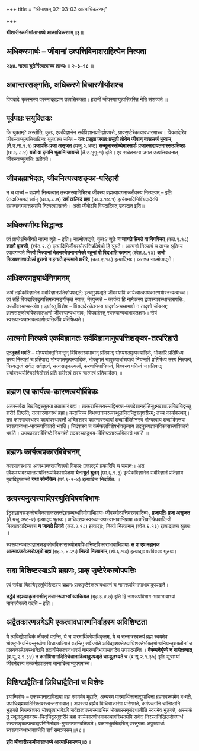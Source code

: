 +++
title = "श्रीभाष्यम् 02-03-03 आत्माधिकरणम्"

+++


**श्रीशारीरकमीमांसाभाष्ये आत्माधिकरणम्॥३॥**

## अधिकरणार्थः – जीवानां उत्पत्तिविनाशराहित्येन नित्यता

**२३४. नात्मा श्रुतेर्नित्यत्वाच्च ताभ्यः ॥ २–३–१८ ॥**

## अवान्तरसङ्गतिः, अधिकरणे विचारणीयोंशश्च

वियदादेः कृत्स्नस्य परस्माद्ब्रह्मण उत्पत्तिरुक्ता। इदानीं जीवस्याप्युत्पत्तिरस्ति नेति संशय्यते ॥

## पूर्वपक्षः सयुक्तिकः

कि युक्तम्? अस्तीति, कुतः, एकविज्ञानेन सर्वविज्ञानप्रतिज्ञोपपत्तेः, प्राक्सृष्टेरेकत्वावधारणाच्च। वियदादेरिव जीवस्याप्युत्पत्तिवादिन्यः श्रुतयश्च सन्ति – **यतः प्रसूता जगतः प्रसूती तोयेन जीवान् व्यससर्ज भूम्याम्** (तै.उ.ना.१.१) **प्रजापतिः प्रजा असृजत** (यजु.२.अष्ट) **सन्मूलास्सोम्येमास्सर्वाः प्रजास्सदायतनास्सत्प्रतिष्ठाः** (छा.६.८.४) **यतो वा इमानि भूतानि जायन्ते** (तै.उ.भृगु-१) इति। एवं सचेतनस्य जगत उत्पत्तिवचनात् जीवस्याप्युत्पत्तिः प्रतीयते।

## जीवब्रह्माभेदतः, जीवनित्यत्वशङ्का-परिहारौ

न च वाच्यं – ब्रह्मणो नित्यत्वात् तत्त्वमस्यादिभिश्च जीवस्य ब्रह्मत्वावगमाज्जीवस्य नित्यत्वम् – इति ऐतदात्म्यिमदं सर्वम् (छा.६.८.७) **सर्वं खल्विदं ब्रह्म** (छा.३.१४.१) इत्येवमादिभिर्वियदादेरपि ब्रह्मत्वावगमात्तस्यापि नित्यत्वप्रसक्तेः। अतो जीवोऽपि वियदादिवत् उत्पद्यत इति॥

## अधिकरणीयः सिद्धान्तः

एवं प्राप्तेऽभिधीयते नात्मा श्रुतेः – इति। नात्मोत्पद्यते; कुतः? श्रुतेः **न जायते म्रियते वा विपश्चित्** (कठ.२.१८) **ज्ञाज्ञौ द्वावजौ**, (श्वेत.२.९) इत्यादिभिर्जीवस्योत्पत्तिप्रतिषेधो हि श्रूयते। आत्मनो नित्यत्वं च ताभ्यः श्रुतिभ्य एवावगम्यते **नित्यो नित्यानां चेतनश्चेतनानामेको बहूनां यो विदधाति कामान्** (श्वेत.६.१३) **अजो नित्यश्शाश्वतोऽयं पुराणो न हन्यते हन्यमाने शरीरे**, (कठ.२.१८) इत्यादिभ्यः। अतश्च नात्मोत्पद्यते।

## अधिकरणद्वयार्थनिगमनम्

कथं तर्ह्येकविज्ञानेन सर्वविज्ञानप्रतिज्ञोपपद्यते; इत्थमुपपद्यते जीवस्यापि कार्यत्वात्कार्यकारणयोरनन्यत्वाच्च। एवं तर्हि वियदादिवदुत्पत्तिमत्त्वमङ्गीकृतं स्यात्; नेत्युच्यते – कार्यत्वं हि नामैकस्य द्रव्यस्यावस्थान्तरापत्तिः, तज्जीवस्याप्यस्त्येव। इयांस्तु विशेषः – वियदादेरचेतनस्य यादृशोऽन्यथाभावो न तादृशो जीवस्य; ज्ञानसङ्कोचविकासलक्षणो जीवस्यान्यथाभावः; वियदादेस्तु स्वरूपान्यथाभावलक्षणः। सेयं स्वरूपान्यथाभावलक्षणोत्पत्तिर्जीवे प्रतिषिध्यते।

## आत्मनो नित्यत्वे एकविज्ञानतः सर्वविज्ञानानुपपत्तिशङ्का-तत्परिहारौ

**एतदुक्तं भवति** – भोग्यभोक्तृनियन्तॄन् विविक्तस्वभावान् प्रतिपाद्य भोग्यगतमुत्पत्त्यादिकं, भोक्तरि प्रतिषिध्य तस्य नित्यतां च प्रतिपाद्य भोग्यगतमुत्पत्त्यादिकं, भोक्तृगतं चापुरुषार्थाश्रयत्वं नियन्तरि प्रतिषिध्य तस्य नित्यत्वं, निरवद्यत्वं सर्वदा सर्वज्ञत्वं, सत्यसङ्कल्पत्वं, करणाधिपाधिपत्वं, विश्वस्य पतित्वं च प्रतिपाद्य सर्वावस्थयोश्चिदचितोस्तं प्रति शरीरत्वं तस्य चात्मत्वं प्रतिपादितम् ॥

## ब्रह्मण एव कार्यत्व-कारणत्वयोर्विवेकः

अतस्सर्वदा चिदचिद्वस्तुतया तत्प्रकारं ब्रह्म। तत्कदाचित्स्वस्माद्विभक्त-व्यपदेशानर्हातिसूक्ष्मदशापन्नचिदचिद्वस्तु शरीरं तिष्ठति; तत्कारणावस्थं ब्रह्म। कदाचिच्च विभक्तनामरूपस्थूलचिदचिद्वस्तुशरीरम्; तच्च कार्यावस्थम्। तत्र कारणावस्थस्य कार्यावस्थापत्तौ अचिदंशस्य कारणावस्थायां शब्दादिविहीनस्य भोग्यत्वाय शब्दादिमत्तया स्वरूपान्यथा-भावरूपविकारो भवति। चिदंशस्य च कर्मफलविशेषभोक्तृत्वाय तदनुरूपज्ञानविकासरूपविकारो भवति। उभयप्रकारविशिष्टे नियन्त्रंशे तदवस्थतदुभय-विशिष्टतारूपविकारो भवति ॥

## ब्रह्मणः कार्यत्वप्रकारविवेचनम्

कारणावस्थाया अवस्थान्तरापत्तिरूपो विकारः प्रकारद्वये प्रकारिणि च समानः। अत एवैकस्यावस्थान्तरापत्तिरूपविकारापेक्षया **येनाश्रुतं श्रुतम्** (छा.६.१.३) इत्येकविज्ञानेन सर्वविज्ञानं प्रतिज्ञाय मृदादिदृष्टान्तो **यथा सोम्यैकेन** (छां.६-१-४) इत्यादिना निदर्शितः ॥

## उत्पत्त्यनुत्पत्त्यादिपरश्रुतिविषयविभागः

ईदृशज्ञानसङ्कोचविकासकरतत्तद्देहसम्बन्धवियोगाभिप्रायाः जीवस्योत्पत्तिमरणवादिन्यः, **प्रजापतिः प्रजा असृजत** (तै.यजु.अष्ट-२) इत्याद्याः श्रुतयः। अचिदंशवत्स्वरूपान्यथात्वाभावाभिप्राया उत्पत्तिप्रतिषेधवादिन्यो नित्यत्ववादिन्यश्च **न जायते म्रियते** (कठ.२.१८) इत्याद्याः, नित्यो नित्यानाम् (श्वेत.६.१३) इत्याद्याश्च श्रुतयः ।

स्वरूपान्यथात्वज्ञानसङ्कोचविकासरूपोभयविधानिष्टविकाराभावाभिप्रायाः **स वा एष महानज आत्माऽजरोऽमरोऽमृतो ब्रह्म** (बृह.६.४.२५) **नित्यो नित्यानाम्** (श्वे.६.१३) इत्याद्याः परविषयाः श्रुतयः।

## सदा विशिष्टस्याऽपि ब्रह्मणः, प्राक् सृष्टेरेकत्वोपपत्तिः

एवं सर्वदा चिदचिद्वस्तुविशिष्टस्य ब्रह्मणः प्राक्सृष्टेरेकत्वावधारणं च नामरूपविभागाभावादुपपद्यते।

**तद्धेदं तह्यव्याकृतमासीत् तन्नामरूपाभ्यां व्याक्रियत** (बृह.३.४.७) इति हि नामरूपविभाग-भावाभावाभ्यां नानात्वैकत्वे वदति – इति।

## अद्वैतकारणत्रयेऽपि एकत्वावधारणनिर्वाहस्य अविशिष्टता

ये त्वविद्योपाधिकं जीवत्वं वदन्ति, ये च पारमार्थिकोपाधिकृतम्, ये च सन्मात्रस्वरूपं ब्रह्म स्वयमेव भोक्तृभोग्यनियन्तृरूपेण त्रिधाऽवस्थितं वदन्ति; सर्वेऽप्येते अविद्याशक्तेरुपाधिशक्तेर्भोक्तृभोग्यनियन्तृशक्तीनां च प्रलयकालेऽवस्थानेऽपि तदानीमेकत्वावधारणं नामरूपविभागाभावादेव उपपादयन्ति । **वैषम्यनैर्घृण्ये न सापेक्षत्वात्** (ब्र.सू.२.१.३४) **न कर्माविभागादितिचेन्नानादित्वादुपपद्यते चाप्युलभ्यते च** (ब्र.सू.२.१.३५) इति सूत्राभ्यां जीवभेदस्य तत्कर्मप्रवाहस्य चानादित्वाभ्युपगमाच्च।

## विशिष्टाद्वैतिनां त्रिविधाद्वैतिनां च विशेषः

इयान्विशेषः – एकस्यानाद्यविद्यया ब्रह्म स्वयमेव मुह्यति, अन्यस्य पारमार्थिकानाद्युपाधिना ब्रह्मस्वरूपमेव बध्यते, उपाधिब्रह्मव्यतिरिक्तवस्त्वन्तराभावात्। अपरस्य ब्रह्मैव विचित्राकारेण परिणमते, कर्मफलानि चानिष्टानि भुङ्क्ते नियन्त्रंशस्य भोक्तृत्वाभावेऽपि सर्वज्ञत्वात्स्वस्मादभिन्नं भोक्तारमनुसंदधातीति स्वयमेव भुङ्क्ते, अस्माकं तु स्थूलसूक्ष्मावस्थ-चिदचिद्वस्तुशरीरं ब्रह्म कार्यकारणोभयावस्थावस्थितमपि सर्वदा निरस्तनिखिलदोषगन्धं सत्यसङ्कल्पत्वाद्यपरिमितोदार-गुणसागरमवतिष्ठते। प्रकारभूतचिदचित् वस्तुगताः अपुरुषार्थाः स्वरूपान्यथाभावाश्चेति सर्वं समञ्जसम्॥१८॥

**इति श्रीशारीरकमीमांसाभाष्ये आत्माधिकरणम्॥३॥**


